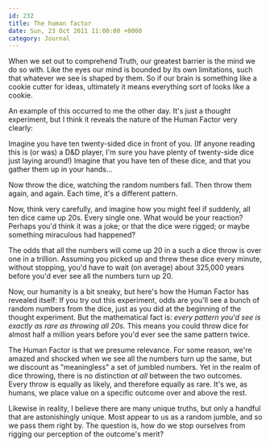 ```yaml
---
id: 232
title: The human factor
date: Sun, 23 Oct 2011 11:00:00 +0000
category: Journal
---
```


When we set out to comprehend Truth, our greatest barrier is the mind we do so
with.  Like the eyes our mind is bounded by its own limitations, such that
whatever we see is shaped by them.  So if our brain is something like a cookie
cutter for ideas, ultimately it means everything sort of looks like a cookie.

An example of this occurred to me the other day.  It's just a thought
experiment, but I think it reveals the nature of the Human Factor very
clearly:

Imagine you have ten twenty-sided dice in front of you.  (If anyone reading
this is (or was) a D&D player, I'm sure you have plenty of twenty-side dice
just laying around!)  Imagine that you have ten of these dice, and that you
gather them up in your hands...

Now throw the dice, watching the random numbers fall.  Then throw them again,
and again.  Each time, it's a different pattern.

Now, think very carefully, and imagine how you might feel if suddenly, all ten
dice came up 20s.  Every single one.  What would be your reaction?  Perhaps
you'd think it was a joke; or that the dice were rigged; or maybe something
miraculous had happened?

The odds that all the numbers will come up 20 in a such a dice throw is over
one in a trillion.  Assuming you picked up and threw these dice every minute,
without stopping, you'd have to wait (on average) about 325,000 years before
you'd ever see all the numbers turn up 20.

Now, our humanity is a bit sneaky, but here's how the Human Factor has
revealed itself: If you try out this experiment, odds are you'll see a bunch
of random numbers from the dice, just as you did at the beginning of the
thought experiment.  But the mathematical fact is: *every pattern you'd see
is exactly as rare as throwing all 20s*.  This means you could throw dice for
almost half a million years before you'd ever see the same pattern twice.

The Human Factor is that we presume relevance.  For some reason, we're amazed
and shocked when we see all the numbers turn up the same, but we discount as
"meaningless" a set of jumbled numbers.  Yet in the realm of dice throwing,
there is no distinction *at all* between the two outcomes.  Every throw is
equally as likely, and therefore equally as rare.  It's we, as humans, we
place value on a specific outcome over and above the rest.

Likewise in reality, I believe there are many unique truths, but only a
handful that are astonishingly unique.  Most appear to us as a random jumble,
and so we pass them right by.  The question is, how do we stop ourselves from
rigging our perception of the outcome's merit?
